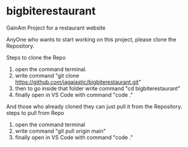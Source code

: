 # bigbiterestaurant

GainAm Project for a restaurant website

AnyOne who wants to start working on this project, please clone the Repository.

Steps to clone the Repo

1. open the command terminal.
2. write command "git clone https://github.com/jagajastic/bigbiterestaurant.git"
3. then to go inside that folder write command "cd bigbiterestaurant"
4. finally open in VS Code with command "code ."

And those who already cloned they can just pull it from the Repository.
steps to pull from Repo
1. open the command terminal
2. write command "git pull origin main"
3. finally open in VS Code with command "code ."

